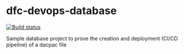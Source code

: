 # dfc-devops-database

[![Build status](https://sfa-gov-uk.visualstudio.com/Digital%20First%20Careers/_apis/build/status/DFC%20Shared/dfc-devops-database)](https://sfa-gov-uk.visualstudio.com/Digital%20First%20Careers/_build/latest?definitionId=1503)

Sample database project to prove the creation and deployment (CI/CD pipeline) of a dacpac file
